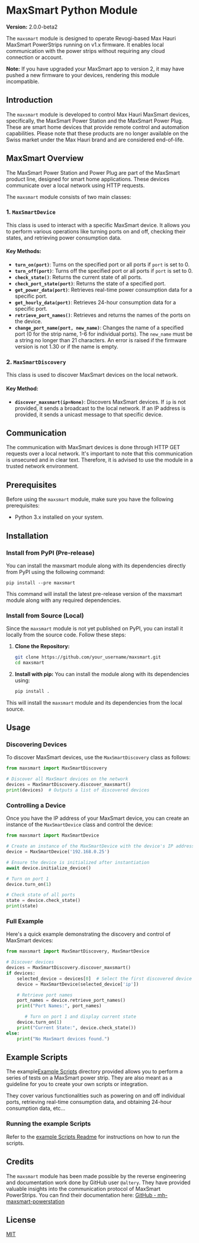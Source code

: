 # MaxSmart Python Module

**Version:** 2.0.0-beta2

The `maxsmart` module is designed to operate Revogi-based Max Hauri MaxSmart PowerStrips running on v1.x firmware. It enables local communication with the power strips without requiring any cloud connection or account.

**Note:** If you have upgraded your MaxSmart app to version 2, it may have pushed a new firmware to your devices, rendering this module incompatible.

## Introduction

The `maxsmart` module is developed to control Max Hauri MaxSmart devices, specifically, the MaxSmart Power Station and the MaxSmart Power Plug. These are smart home devices that provide remote control and automation capabilities. Please note that these products are no longer available on the Swiss market under the Max Hauri brand and are considered end-of-life.

## MaxSmart Overview

The MaxSmart Power Station and Power Plug are part of the MaxSmart product line, designed for smart home applications. These devices communicate over a local network using HTTP requests.

The `maxsmart` module consists of two main classes:

### 1. `MaxSmartDevice`

This class is used to interact with a specific MaxSmart device. It allows you to perform various operations like turning ports on and off, checking their states, and retrieving power consumption data.

#### Key Methods:

- **`turn_on(port)`**: Turns on the specified port or all ports if `port` is set to 0.
- **`turn_off(port)`**: Turns off the specified port or all ports if `port` is set to 0.
- **`check_state()`**: Returns the current state of all ports.
- **`check_port_state(port)`**: Returns the state of a specified port.
- **`get_power_data(port)`**: Retrieves real-time power consumption data for a specific port.
- **`get_hourly_data(port)`**: Retrieves 24-hour consumption data for a specific port.
- **`retrieve_port_names()`**: Retrieves and returns the names of the ports on the device.
- **`change_port_name(port, new_name)`**: Changes the name of a specified port (0 for the strip name, 1-6 for individual ports). The `new_name` must be a string no longer than 21 characters. An error is raised if the firmware version is not 1.30 or if the name is empty.

### 2. `MaxSmartDiscovery`

This class is used to discover MaxSmart devices on the local network.

#### Key Method:

- **`discover_maxsmart(ip=None)`**: Discovers MaxSmart devices. If `ip` is not provided, it sends a broadcast to the local network. If an IP address is provided, it sends a unicast message to that specific device.

## Communication

The communication with MaxSmart devices is done through HTTP GET requests over a local network. It's important to note that this communication is unsecured and in clear text. Therefore, it is advised to use the module in a trusted network environment.

## Prerequisites

Before using the `maxsmart` module, make sure you have the following prerequisites:

- Python 3.x installed on your system.

## Installation

### Install from PyPI (Pre-release)

You can install the maxsmart module along with its dependencies directly from PyPI using the following command:

```
pip install --pre maxsmart
```

This command will install the latest pre-release version of the maxsmart module along with any required dependencies.

### Install from Source (Local)

Since the `maxsmart` module is not yet published on PyPI, you can install it locally from the source code. Follow these steps:

1. **Clone the Repository:**

   ```bash
   git clone https://github.com/your_username/maxsmart.git
   cd maxsmart
   ```

2. **Install with pip:**
   You can install the module along with its dependencies using:
   ```bash
   pip install .
   ```

This will install the `maxsmart` module and its dependencies from the local source.

## Usage

### Discovering Devices

To discover MaxSmart devices, use the `MaxSmartDiscovery` class as follows:

```python
from maxsmart import MaxSmartDiscovery

# Discover all MaxSmart devices on the network
devices = MaxSmartDiscovery.discover_maxsmart()
print(devices)  # Outputs a list of discovered devices
```

### Controlling a Device

Once you have the IP address of your MaxSmart device, you can create an instance of the `MaxSmartDevice` class and control the device:

```python
from maxsmart import MaxSmartDevice

# Create an instance of the MaxSmartDevice with the device's IP address
device = MaxSmartDevice('192.168.0.25')

# Ensure the device is initialized after instantiation
await device.initialize_device()

# Turn on port 1
device.turn_on(1)

# Check state of all ports
state = device.check_state()
print(state)
```

### Full Example

Here's a quick example demonstrating the discovery and control of MaxSmart devices:

```python
from maxsmart import MaxSmartDiscovery, MaxSmartDevice

# Discover devices
devices = MaxSmartDiscovery.discover_maxsmart()
if devices:
    selected_device = devices[0]  # Select the first discovered device
    device = MaxSmartDevice(selected_device['ip'])

    # Retrieve port names
    port_names = device.retrieve_port_names()
    print("Port Names:", port_names)

       # Turn on port 1 and display current state
    device.turn_on(1)
    print("Current State:", device.check_state())
else:
    print("No MaxSmart devices found.")
```

## Example Scripts

The example[Example Scripts](https://github.com/Superkikim/maxsmart/tree/release-2.0.0-beta2/example_scripts) directory provided allows you to perform a series of tests on a MaxSmart power strip. They are also meant as a guideline for you to create your own scripts or integration.

They cover various functionalities such as powering on and off individual ports, retrieving real-time consumption data, and obtaining 24-hour consumption data, etc...

### Running the example Scripts

Refer to the [example Scripts Readme](https://github.com/Superkikim/maxsmart/tree/release-2.0.0-beta2/example_scripts/README.md) for instructions on how to run the scripts.

## Credits

The `maxsmart` module has been made possible by the reverse engineering and documentation work done by GitHub user `@altery`. They have provided valuable insights into the communication protocol of MaxSmart PowerStrips. You can find their documentation here: [GitHub - mh-maxsmart-powerstation](https://github.com/altery/mh-maxsmart-powerstation)

## License

[MIT](LICENSE)
